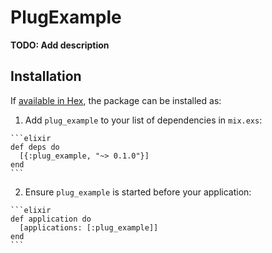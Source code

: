 # PlugExample

**TODO: Add description**

## Installation

If [available in Hex](https://hex.pm/docs/publish), the package can be installed as:

  1. Add `plug_example` to your list of dependencies in `mix.exs`:

    ```elixir
    def deps do
      [{:plug_example, "~> 0.1.0"}]
    end
    ```

  2. Ensure `plug_example` is started before your application:

    ```elixir
    def application do
      [applications: [:plug_example]]
    end
    ```

